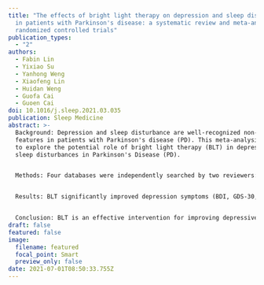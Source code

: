 ```yaml
---
title: "The effects of bright light therapy on depression and sleep disturbances
  in patients with Parkinson's disease: a systematic review and meta-analysis of
  randomized controlled trials"
publication_types:
  - "2"
authors:
  - Fabin Lin
  - Yixiao Su
  - Yanhong Weng
  - Xiaofeng Lin
  - Huidan Weng
  - Guofa Cai
  - Guoen Cai
doi: 10.1016/j.sleep.2021.03.035
publication: Sleep Medicine
abstract: >-
  Background: Depression and sleep disturbance are well-recognized non-motor
  features in patients with Parkinson's disease (PD). This meta-analysis aimed
  to explore the potential role of bright light therapy (BLT) in depression and
  sleep disturbances in Parkinson's Disease (PD).


  Methods: Four databases were independently searched by two reviewers: PubMed, Cochrane, Web of Science and Embase until February 2021. We evaluated the following depression related scales: Beck's Depression Inventory (BDI); the Geriatric Depression Rating Scale, 30-item (GDS-30); the Hamilton Depression Rating Scale (HDRS); the Hospital Anxiety and Depression Scale (HADS); the Epworth sleepiness scale (ESS); the Fatigue Severity Scale (FSS); the Pittsburgh sleep quality index (PSQI); the Parkinson's disease sleep scale (PDSS); Scales for Outcomes in Parkinson's disease Sleep Scale (SCOPA) and the Insomnia severity index (ISI) to access the effects of bright light therapy on depression and sleep disturbances in patients with PD. Effect size (standardized mean deviation [SMD] and 95% confidence interval [CI]) were used to analyze the continuous results data of intervention group and control light group. Data from five randomized, controlled trials totaling 173 patients with PD was included.


  Results: BLT significantly improved depression symptoms (BDI, GDS-30, HDRS and HADS) of PD patients (0.34, 95% CI = 0.06-0.61). Insomnia symptoms (SCOPA and ISI) for patients with PD were significantly improved by BLT as well (1.15, 95% CI = 0.71-1.60). Whereas, no difference was observed in the control light group in improving the depression or insomnia symptoms of PD patients.


  Conclusion: BLT is an effective intervention for improving depressive symptoms and sleep disturbances in patients with PD. 
draft: false
featured: false
image:
  filename: featured
  focal_point: Smart
  preview_only: false
date: 2021-07-01T08:50:33.755Z
---
```

